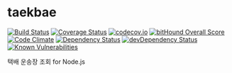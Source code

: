 # taekbae
[![Build Status](https://travis-ci.org/mooyoul/taekbae.svg?branch=master)](https://travis-ci.org/mooyoul/taekbae)
[![Coverage Status](https://coveralls.io/repos/github/mooyoul/taekbae/badge.svg?branch=master)](https://coveralls.io/github/mooyoul/taekbae?branch=master)
[![codecov.io](https://codecov.io/github/mooyoul/taekbae/coverage.svg?branch=master)](https://codecov.io/github/mooyoul/taekbae?branch=master)
[![bitHound Overall Score](https://www.bithound.io/github/mooyoul/taekbae/badges/score.svg)](https://www.bithound.io/github/mooyoul/taekbae)
[![Code Climate](https://codeclimate.com/github/mooyoul/taekbae/badges/gpa.svg)](https://codeclimate.com/github/mooyoul/taekbae)
[![Dependency Status](https://david-dm.org/mooyoul/taekbae.svg)](https://david-dm.org/mooyoul/taekbae)
[![devDependency Status](https://david-dm.org/mooyoul/taekbae/dev-status.svg)](https://david-dm.org/mooyoul/taekbae#info=devDependencies)
[![Known Vulnerabilities](https://snyk.io/test/github/mooyoul/taekbae/badge.svg)](https://snyk.io/test/github/mooyoul/taekbae)


택배 운송장 조회 for Node.js
